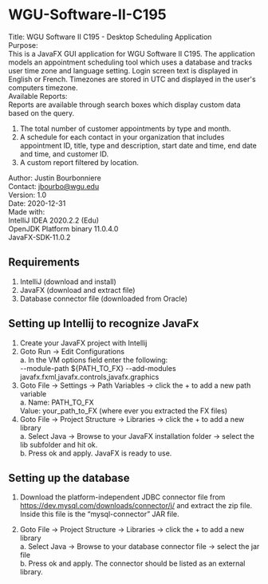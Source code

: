 # WGU-Software-II-C195
Title: WGU Software II C195 - Desktop Scheduling Application  
Purpose:  
This is a JavaFX GUI application for WGU Software II C195. The application models an appointment scheduling tool which uses a database and tracks user time zone and language setting.  Login screen text is displayed in English or French.  Timezones are stored in UTC and displayed in the user's computers timezone.  
Available Reports:  
Reports are available through search boxes which display custom data based on the query.  
1. The total number of customer appointments by type and month.  
2. A schedule for each contact in your organization that includes appointment ID, title, type and description, start date and time, end date and time, and customer ID.  
3. A custom report filtered by location.  
  
Author: Justin Bourbonniere  
Contact: jbourbo@wgu.edu  
Version: 1.0  
Date: 2020-12-31  
Made with:  
 IntelliJ IDEA 2020.2.2 (Edu)  
 OpenJDK Platform binary 11.0.4.0  
 JavaFX-SDK-11.0.2  

## Requirements
1. IntelliJ (download and install)
2. JavaFX  (download and extract file)
3. Database connector file (downloaded from Oracle)

## Setting up Intellij to recognize JavaFx
1. Create your JavaFX project with Intellij
2. Goto Run -> Edit Configurations  
    a. In the VM options field enter the following:  
    --module-path ${PATH_TO_FX} --add-modules javafx.fxml,javafx.controls,javafx.graphics
3. Goto File -> Settings -> Path Variables -> click the + to add a new path variable  
    a. Name: PATH_TO_FX  
       Value: your_path_to_FX (where ever you extracted the FX files)
4. Goto File -> Project Structure -> Libraries -> click the + to add a new library  
    a. Select Java -> Browse to your JavaFX installation folder -> select the lib subfolder
        and hit ok.  
    b. Press ok and apply.  JavaFX is ready to use.
## Setting up the database
1. Download the platform-independent JDBC connector file from https://dev.mysql.com/downloads/connector/j/ and extract the zip file. Inside this file is the “mysql-connector” JAR file.
 
2. Goto File -> Project Structure -> Libraries -> click the + to add a new library  
    a. Select Java -> Browse to your database connector file -> select the jar file  
    b. Press ok and apply. The connector should be listed as an external library. 
